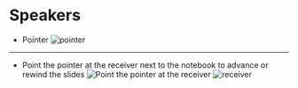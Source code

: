 # Speakers


* Pointer
![pointer](https://bitbucket.org/repo/z88jp6x/images/1082631380-pointer_english.png)
----------------------


* Point the pointer at the receiver next to the notebook to advance or rewind the slides
![Point the pointer at the receiver](https://bitbucket.org/repo/z88jp6x/images/2439232385-puntero-laser-usb-inalambrico-para-presentaciones-d_nq_np_659883-mec25923434575_082017-f.png)
![receiver](https://bitbucket.org/repo/z88jp6x/images/4240775973-IMG_0114.JPG)